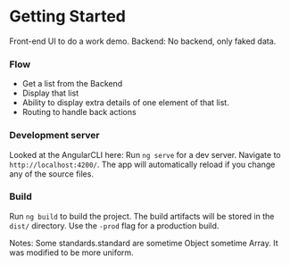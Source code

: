 # Getting Started
Front-end UI to do a work demo.
Backend: No backend, only faked data.

### Flow
- Get a list from the Backend
- Display that list
- Ability to display extra details of one element of that list.
- Routing to handle back actions

### Development server
Looked at the AngularCLI here:
Run `ng serve` for a dev server. Navigate to `http://localhost:4200/`. The app will automatically reload if you change any of the source files.

### Build
Run `ng build` to build the project. The build artifacts will be stored in the `dist/` directory. Use the `-prod` flag for a production build.


Notes: Some standards.standard are sometime Object sometime Array. It was modified to be more uniform.
